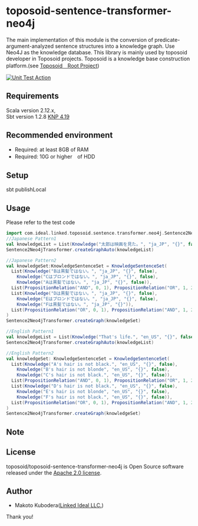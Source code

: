 # toposoid-sentence-transformer-neo4j
The main implementation of this module is the conversion of predicate-argument-analyzed sentence structures into a knowledge graph. 
Use Neo4J as the knowledge database.
This library is mainly used by toposoid developer in Toposoid projects.
Toposoid is a knowledge base construction platform.(see [Toposoid　Root Project](https://github.com/toposoid/toposoid.git))

[![Unit Test Action](https://github.com/toposoid/toposoid-sentence-transformer-neo4j/actions/workflows/action.yml/badge.svg?branch=main)](https://github.com/toposoid/toposoid-sentence-transformer-neo4j/actions/workflows/action.yml)

## Requirements
Scala version 2.12.x,   
Sbt version 1.2.8
[KNP 4.19](https://nlp.ist.i.kyoto-u.ac.jp/?KNP)

## Recommended environment
* Required: at least 8GB of RAM
* Required: 10G or higher　of HDD

## Setup
sbt publishLocal

## Usage
Please refer to the test code
```scala
import com.ideal.linked.toposoid.sentence.transformer.neo4j.Sentence2Neo4jTransformer
//Japanese Pattern1
val knowledgeList = List(Knowledge("太郎は映画を見た。", "ja_JP", "{}", false), Knowledge("花子の趣味はガーデニングです。", "ja_JP" ,"{}", false))
Sentence2Neo4jTransformer.createGraphAuto(knowledgeList)

//Japanese Pattern2
val knowledgeSet:KnowledgeSentenceSet = KnowledgeSentenceSet(
  List(Knowledge("Bは黒髪ではない。", "ja_JP", "{}", false),
    Knowledge("Cはブロンドではない。", "ja_JP", "{}", false),
    Knowledge("Aは黒髪ではない。", "ja_JP", "{}", false)),
  List(PropositionRelation("AND", 0, 1), PropositionRelation("OR", 1, 2)),
  List(Knowledge("Dは黒髪ではない。", "ja_JP", "{}", false),
    Knowledge("Eはブロンドではない。", "ja_JP", "{}", false),
    Knowledge("Fは黒髪ではない。", "ja_JP", "{}")),
  List(PropositionRelation("OR", 0, 1), PropositionRelation("AND", 1, 2))
)
Sentence2Neo4jTransformer.createGraph(knowledgeSet)

//English Pattern1
val knowledgeList = List(Knowledge("That's life.", "en_US", "{}", false), Knowledge("Seeing is believing.", "en_US" ,"{}", false))
Sentence2Neo4jTransformer.createGraphAuto(knowledgeList)

//English Pattern2
val knowledgeSet: KnowledgeSentenceSet = KnowledgeSentenceSet(
  List(Knowledge("A's hair is not black.", "en_US", "{}", false),
    Knowledge("B's hair is not blonde", "en_US", "{}", false),
    Knowledge("C's hair is not black.", "en_US", "{}", false)),
  List(PropositionRelation("AND", 0, 1), PropositionRelation("OR", 1, 2)),
  List(Knowledge("D's hair is not black.", "en_US", "{}", false),
    Knowledge("E's hair is not blonde", "en_US", "{}", false),
    Knowledge("F's hair is not black.", "en_US", "{}", false)),
  List(PropositionRelation("OR", 0, 1), PropositionRelation("AND", 1, 2))
)
Sentence2Neo4jTransformer.createGraph(knowledgeSet)
```

## Note

## License
toposoid/toposoid-sentence-transformer-neo4j is Open Source software released under the [Apache 2.0 license](https://www.apache.org/licenses/LICENSE-2.0.html).

## Author
* Makoto Kubodera([Linked Ideal LLC.](https://linked-ideal.com/))

Thank you!

